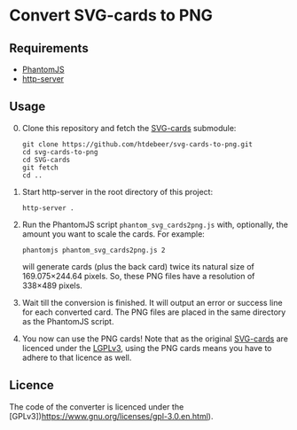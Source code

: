 # Convert SVG-cards to PNG

## Requirements

- [PhantomJS](http://phantomjs.org/)
- [http-server](https://github.com/indexzero/http-server)

## Usage

0.  Clone this repository and fetch the [SVG-cards](https://github.com/htdebeer/SVG-cards) submodule:

        git clone https://github.com/htdebeer/svg-cards-to-png.git
        cd svg-cards-to-png
        cd SVG-cards
        git fetch
        cd ..

1.  Start http-server in the root directory of this project:

        http-server .

2.  Run the PhantomJS script `phantom_svg_cards2png.js` with, optionally, the
    amount you want to scale the cards. For example:

        phantomjs phantom_svg_cards2png.js 2

    will generate cards (plus the back card) twice its natural size of
    169.075×244.64 pixels. So, these PNG files have a resolution of 338×489
    pixels.

3.  Wait till the conversion is finished. It will output an error or success
    line for each converted card. The PNG files are placed in the same
    directory as the PhantomJS script.

5.  You now can use the PNG cards! Note that as the original
    [SVG-cards](https://github.com/htdebeer/SVG-cards) are licenced under the
    [LGPLv3](https://www.gnu.org/licenses/lgpl-3.0.en.html), using the PNG
    cards means you have to adhere to that licence as well.

## Licence

The code of the converter is licenced under the
[GPLv3])https://www.gnu.org/licenses/gpl-3.0.en.html).
